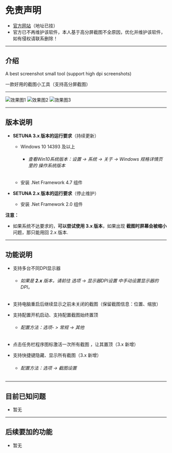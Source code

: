 # 免责声明
- [官方网站](http://www.clearunit.com/clearup/setuna2)（地址已挂）
- 官方已不再维护该软件，本人基于高分屏截图不全原因，优化并维护该软件，如有侵权请联系删除！

---

## 介绍
A best screenshot small tool (support high dpi screenshots) 

一款好用的截图小工具（支持高分屏截图）

---

![效果图1](壁纸示例图/示例1.png)
![效果图2](壁纸示例图/示例2.png)
![效果图3](壁纸示例图/示例3.png)

---

## 版本说明
- **SETUNA 3.x 版本的运行要求**（持续更新）
  
  - Windows 10 14393 及以上
  
    - ###### 查看Win10系统版本：设置 -> 系统 -> 关于 -> Windows 规格详情页里的 操作系统版本
  
  - 安装 .Net Framework 4.7 组件
- **SETUNA 2.x 版本的运行要求**（停止维护）
  
  - 安装 .Net Framework 2.0 组件

**注意：**

- 如果系统不达要求的，**可以尝试使用 3.x 版本**，如果出现 **截图时屏幕会被缩小** 问题，那只能用回 2.x 版本.


---

## 功能说明
- 支持多台不同DPI显示器

  - ###### 如果是 **2.x** 版本，请前往 选项 -> 显示器DPI设置 中手动设置显示器的 DPI。

- 支持电脑重启后继续显示之前未关闭的截图（保留截图信息：位置、缩放）

- 支持配置开机启动、支持配置截图始终置顶

  - ###### 配置方法：选项- > 常规 -> 其他

- 点击任务栏程序图标激活一次所有截图 ，让其置顶（3.x 新增）

- 支持快捷键隐藏、显示所有截图（3.x 新增）

  - ###### 配置方法：选项 -> 截图设置

---

## 目前已知问题
- 暂无

---

## 后续要加的功能
- 暂无